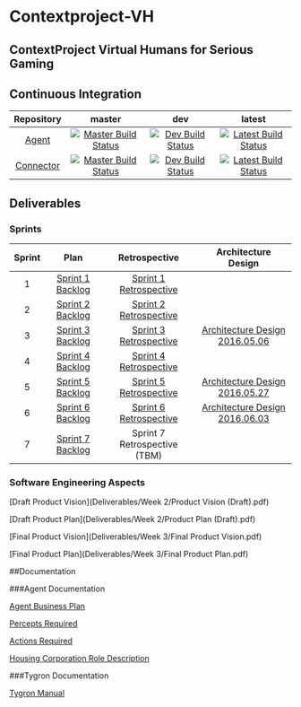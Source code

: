 # Contextproject-VH
ContextProject Virtual Humans for Serious Gaming
------------------------------------------------

## Continuous Integration

| Repository | master | dev | latest |
|:----------:|:------:|:---:|:------:|
| [Agent][GHAgent] | [![Master Build Status][CIAgentMaster]][CIAgentLink] | [![Dev Build Status][CIAgentDev]][CIAgentLink] | [![Latest Build Status][CIAgentLatest]][CIAgentLink] |
| [Connector][GHConnector] | [![Master Build Status][CIConnectorMaster]][CIConnectorLink] | [![Dev Build Status][CIConnectorDev]][CIConnectorLink] | [![Latest Build Status][CIConnectorLatest]][CIConnectorLink] |

## Deliverables

### Sprints

| Sprint | Plan | Retrospective | Architecture Design |
|:------:|:----:|:-------------:|:-------------------:|
| 1      | [Sprint 1 Backlog][S1P] | [Sprint 1 Retrospective][S1R] | |
| 2      | [Sprint 2 Backlog][S2P] | [Sprint 2 Retrospective][S2R] | |
| 3      | [Sprint 3 Backlog][S3P] | [Sprint 3 Retrospective][S3R] | [Architecture Design 2016.05.06][AD2016.05.06] |
| 4      | [Sprint 4 Backlog][S4P] | [Sprint 4 Retrospective][S4R] | |
| 5      | [Sprint 5 Backlog][S5P] | [Sprint 5 Retrospective][S5R] | [Architecture Design 2016.05.27][AD2016.05.27] |
| 6      | [Sprint 6 Backlog][S6P] | [Sprint 6 Retrospective][S6R] | [Architecture Design 2016.06.03][AD2016.06.03] |
| 7      | [Sprint 7 Backlog][S7P] | Sprint 7 Retrospective (TBM) | |

### Software Engineering Aspects

[Draft Product Vision](Deliverables/Week 2/Product Vision (Draft).pdf)

[Draft Product Plan](Deliverables/Week 2/Product Plan (Draft).pdf)

[Final Product Vision](Deliverables/Week 3/Final Product Vision.pdf)

[Final Product Plan](Deliverables/Week 3/Final Product Plan.pdf)

##Documentation

###Agent Documentation

[Agent Business Plan](doc/Agentbusinessplan.pdf)

[Percepts Required](doc/Perceptsnecessary.pdf)

[Actions Required](doc/RequiredAgentActions.pdf)

[Housing Corporation Role Description](doc/Roledescription.pdf)

###Tygron Documentation

[Tygron Manual](doc/TygronManual.pdf)

[GHAgent]: https://github.com/CodeFoxNL/Contextproject-VH
[GHConnector]: https://github.com/CodeFoxNL/tygron
[CIAgentLink]: https://travis-ci.org/CodeFoxNL/Contextproject-VH/branches
[CIConnectorLink]: https://travis-ci.org/CodeFoxNL/tygron/branches
[CIAgentMaster]: https://travis-ci.org/CodeFoxNL/Contextproject-VH.svg?branch=master
[CIAgentDev]: https://travis-ci.org/CodeFoxNL/Contextproject-VH.svg?branch=dev
[CIAgentLatest]: https://travis-ci.org/CodeFoxNL/Contextproject-VH.svg
[CIConnectorMaster]: https://travis-ci.org/CodeFoxNL/tygron.svg?branch=master
[CIConnectorDev]: https://travis-ci.org/CodeFoxNL/tygron.svg?branch=dev
[CIConnectorLatest]: https://travis-ci.org/CodeFoxNL/tygron.svg
[S1P]: Deliverables/Week%201/Backlog%20Sprint%201.pdf
[S1R]: Deliverables/Week%202/Retrospective%20Sprint%201.pdf
[S2P]: Deliverables/Week%202/Backlog%20Sprint%202.pdf
[S2R]: Deliverables/Week%203/Retrospective%20Sprint%202.pdf
[S3P]: Deliverables/Week%203/Backlog%20Sprint%203.pdf
[S3R]: Deliverables/Week%204/Retrospective%20Sprint%203.pdf
[S4P]: Deliverables/Week%204/Backlog%20Sprint%204.pdf
[S4R]: Deliverables/Week%205/Retrospective%20Sprint%204.pdf
[S5P]: Deliverables/Week%206/Backlog%20Sprint%205.pdf
[S5R]: Deliverables/Week%206/Retrospective%20Sprint%205.pdf
[S6P]: Deliverables/Week%206/Backlog%20Sprint%206.pdf
[S6R]: Deliverables/Week%207/Retrospective%20Sprint%206.pdf
[S7P]: Deliverables/Week%207/Backlog%20Sprint%207.pdf
[AD2016.05.06]: Deliverables/Week%203/Architecture_Design_2016.05.06.pdf
[AD2016.05.27]: Deliverables/Week%206/Architecture_Design_2016.05.27.pdf
[AD2016.06.03]: Deliverables/Week%207/Architecture_Design_2016.06.03.pdf
